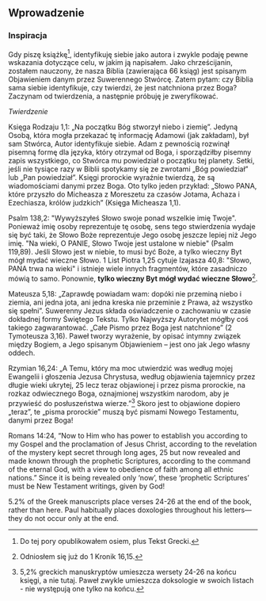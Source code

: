 ## Wprowadzenie
### Inspiracja
Gdy piszę książkę[^dotychczasowe-ksiazki], identyfikuję siebie jako autora i zwykle podaję pewne wskazania dotyczące celu, w jakim ją napisałem. Jako chrześcijanin, zostałem nauczony, że nasza Biblia (zawierająca 66 ksiąg) jest spisanym Objawieniem danym przez Suwerennego Stwórcę. Zatem pytam: czy Biblia sama siebie identyfikuje, czy twierdzi, że jest natchniona przez Boga? Zaczynam od twierdzenia, a następnie próbuję je zweryfikować.

_Twierdzenie_

Księga Rodzaju 1,1: „Na początku Bóg stworzył niebo i ziemię”. Jedyną Osobą, która mogła przekazać tę informację Adamowi (jak zakładam), był sam Stwórca, Autor identyfikuje siebie. Adam z pewnością rozwinął pisemną formę dla języka, który otrzymał od Boga, i sporządziłby pisemny zapis wszystkiego, co Stwórca mu powiedział o początku tej planety. Setki, jeśli nie tysiące razy w Biblii spotykamy się ze zwrotami „Bóg powiedział” lub „Pan powiedział”. Księgi prorockie wyraźnie twierdzą, że są wiadomościami danymi przez Boga. Oto tylko jeden przykład: „Słowo PANA, które przyszło do Micheasza z Moreszetu za czasów Jotama, Achaza i Ezechiasza, królów judzkich” (Księga Micheasza 1,1).

Psalm 138,2: "Wywyższyłeś Słowo swoje ponad wszelkie imię Twoje". Ponieważ imię osoby reprezentuje tę osobę, sens tego stwierdzenia wydaje się być taki, że Słowo Boże reprezentuje Jego osobę jeszcze lepiej niż Jego imię. "Na wieki, O PANIE, Słowo Twoje jest ustalone w niebie" (Psalm 119,89). Jeśli Słowo jest w niebie, to musi być Boże, a tylko wieczny Byt mógł mydać wieczne Słowo. 1 List Piotra 1,25 cytuje Izajasza 40,8: "Słowo, PANA trwa na wieki" i istnieje wiele innych fragmentów, które zasadniczo mówią to samo. Ponownie, **tylko wieczny Byt mógł wydać wieczne Słowo**[^wieczne-slowo].

Mateusza 5,18: „Zaprawdę powiadam wam: dopóki nie przeminą niebo i ziemia, ani jedna jota, ani jedna kreska nie przeminie z Prawa, aż wszystko się spełni”. Suwerenny Jezus składa oświadczenie o zachowaniu w czasie dokładnej formy Świętego Tekstu. Tylko Najwyższy Autorytet mógłby coś takiego zagwarantować. „Całe Pismo przez Boga jest natchnione” (2 Tymoteusza 3,16). Paweł tworzy wyrażenie, by opisać intymny związek między Bogiem, a Jego spisanym Objawieniem – jest ono jak Jego własny oddech.

Rzymian 16,24: „A Temu, który ma moc utwierdzić was według mojej Ewangelii i głoszenia Jezusa Chrystusa, według objawienia tajemnicy przez długie wieki ukrytej, 25 lecz teraz objawionej i przez pisma prorockie, na rozkaz odwiecznego Boga, oznajmionej wszystkim narodom, aby je przywieść do posłuszeństwa wierze.”[^greckie-manuskrypty] Skoro jest to objawione dopiero „teraz”, te „pisma prorockie” muszą być pismami Nowego Testamentu, danymi przez Boga!

Romans 14:24, “Now to Him who has power to establish you according to my Gospel and the proclamation of Jesus Christ, according to the revelation of the mystery kept secret through long ages, 25 but now revealed and made known through the prophetic Scriptures, according to the command of the eternal God, with a view to obedience of faith among all ethnic nations.” Since it is being revealed only ‘now’, these ‘prophetic Scriptures’ must be New Testament writings, given by God!

[^dotychczasowe-ksiazki]: Do tej pory opublikowałem osiem, plus Tekst Grecki.

[^wieczne-slowo]: Odniosłem się już do 1 Kronik 16,15.

[^greckie-manuskrypty]: 5,2% greckich manuskryptów umieszcza wersety 24-26 na końcu księgi, a nie tutaj. Paweł zwykle umieszcza doksologie w swoich listach - nie występują one tylko na
końcu.

5.2% of the Greek manuscripts place verses 24-26 at the end of the book, rather than
here. Paul habitually places doxologies throughout his letters—they do not occur only at
the end.